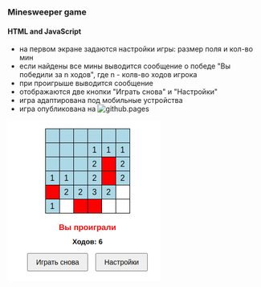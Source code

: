 ### Minesweeper game  
#### HTML and JavaScript

- на первом экране задаются настройки игры: размер поля и кол-во мин
- если найдены все мины выводится сообщение о победе "Вы победили за n ходов", где n - колв-во ходов игрока
- при проигрыше выводится сообщение
- отображаются две кнопки "Играть снова" и "Настройки"
- игра адаптирована под мобильные устройства
- игра опубликована на ![github.pages](https://kalikrit.github.io/minesweeper/) 

![скриншот экрана проигрыша](https://github.com/kalikrit/minesweeper/blob/main/minesweeper.png)
